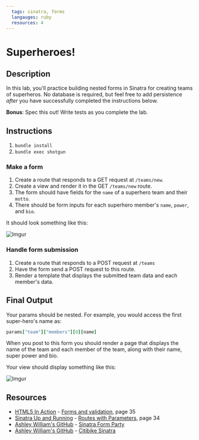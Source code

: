 ```yaml
---
  tags: sinatra, forms
  langauges: ruby
  resources: 4
---
```


# Superheroes!

## Description

In this lab, you'll practice building nested forms in Sinatra for creating teams of superheros. No database is required, but feel free to add persistence *after* you have successfully completed the instructions below.

**Bonus**: Spec this out! Write tests as you complete the lab.

## Instructions

1. `bundle install`
2. `bundle exec shotgun`

### Make a form

1. Create a route that responds to a GET request at `/teams/new`.
2. Create a view and render it in the GET `/teams/new` route.
3. The form should have fields for the `name` of a superhero team and their `motto`.
4. There should be form inputs for each superhero member's `name`, `power`, and `bio`.

It should look something like this:

![Imgur](http://i.imgur.com/zrbFWNE.png?1)

### Handle form submission

1. Create a route that responds to a POST request at `/teams`
2. Have the form send a POST request to this route.
2. Render a template that displays the submitted team data and each member's data.

## Final Output

Your params should be nested. For example, you would access the first super-hero's name as:

```ruby
params["team"]["members"][0][name]
```

When you post to this form you should render a page that displays the name of the team and each member of the team, along with their name, super power and bio.

Your view should display something like this:

![Imgur](http://i.imgur.com/SzO0phP.png?1)

## Resources
* [HTML5 In Action](http://books.flatironschool.com/books/79) - [Forms and validation](http://books.flatironschool.com/books/79), page 35
* [Sinatra Up and Running](http://books.flatironschool.com/books/101) - [Routes with Parameters](http://books.flatironschool.com/books/101), page 34
* [Ashley William's GitHub](https://github.com/ashleygwilliams/) - [Sinatra Form Party](https://github.com/ashleygwilliams/sinatra-form-party)
* [Ashley William's GitHub](https://github.com/ashleygwilliams/) - [Citibike Sinatra](https://github.com/ashleygwilliams/citibike-sinatra)
